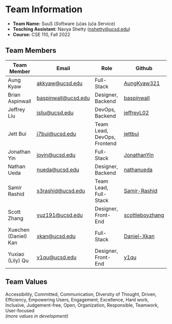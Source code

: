 # Team Information

- **Team Name:** SuuS (*S*oftware (*u*)as (*u*)a *S*ervice)
- **Teaching Assistant:** Navya Shetty (<nshetty@ucsd.edu>)
- **Course:** CSE 110, Fall 2022
  
## Team Members

| Team Member          | Email               | Role                        | Github                                                |
| -------------------- | ------------------- | --------------------------- | ----------------------------------------------------- |
| Aung Kyaw            | akkyaw@ucsd.edu     | Full-Stack                  | [AungKyaw321](https://github.com/AungKyaw321)         |
| Brian Aspinwall      | baspinwall@ucsd.edu | Designer, Backend           | [baspinwall](https://github.com/baspinwall)           |
| Jeffrey Liu          | jsliu@ucsd.edu      | DevOps, Backend             | [jeffreyL02](https://github.com/jeffreyL02)           |
| Jett Bui             | j7bui@ucsd.edu      | Team Lead, DevOps, Frontend | [jettbui](https://github.com/jettbui)                 |
| Jonathan Yin         | joyin@ucsd.edu      | Full-Stack                  | [JonathanYin](https://github.com/JonathanYin)         |
| Nathan Ueda          | nueda@ucsd.edu      | Designer, Backend           | [nathanueda](https://github.com/nathanueda)           |
| Samir Rashid         | s3rashid@ucsd.edu   | Team Lead, Full-Stack       | [Samir-Rashid](https://github.com/Samir-Rashid)       |
| Scott Zhang          | yuz191@ucsd.edu     | Designer, Front-End         | [scottieboyzhang](https://github.com/scottieboyzhang) |
| Xuechen (Daniel) Kan | xkan@ucsd.edu       | Full-Stack                  | [Daniel-Xkan](https://github.com/Daniel-Xkan)         |
| Yuxiao (Lily) Qu     | y1qu@ucsd.edu       | Designer, Front-End         | [y1qu](https://github.com/y1qu)                       |

## Team Values

Accessibility, Committed, Communication, Diversity of Thought, Driven,
Efficiency, Empowering Users, Engagement, Excellence, Hard work,
Inclusive, Judgement-free, Open, Organization, Responsible, Teamwork, User-focused \
*(more values in development)*
